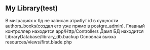 My Library(test)
-------------------------
В миграциях к бд не записан атрибут id в сущности authors_books(создал его уже прямо в postgre_admin).
Главный контроллер находится app/Http/Controllers
Дамп БД находится LibraryDatabase/library_db.backup
Основная вьюха resources/views/first.blade.php

